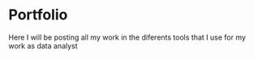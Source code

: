 # Portfolio

Here I will be posting all my work in the diferents tools that I use for my work as data analyst
